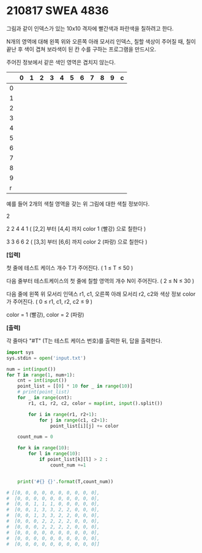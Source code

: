 # 210817 SWEA 4836

그림과 같이 인덱스가 있는 10x10 격자에 빨간색과 파란색을 칠하려고 한다.

N개의 영역에 대해 왼쪽 위와 오른쪽 아래 모서리 인덱스, 칠할 색상이 주어질 때, 칠이 끝난 후 색이 겹쳐 보라색이 된 칸 수를 구하는 프로그램을 만드시오.

주어진 정보에서 같은 색인 영역은 겹치지 않는다.
 

|      | 0    | 1    | 2    | 3    | 4    | 5    | 6    | 7    | 8    | 9    | c    |
| ---- | ---- | ---- | ---- | ---- | ---- | ---- | ---- | ---- | ---- | ---- | ---- |
| 0    |      |      |      |      |      |      |      |      |      |      |      |
| 1    |      |      |      |      |      |      |      |      |      |      |      |
| 2    |      |      |      |      |      |      |      |      |      |      |      |
| 3    |      |      |      |      |      |      |      |      |      |      |      |
| 4    |      |      |      |      |      |      |      |      |      |      |      |
| 5    |      |      |      |      |      |      |      |      |      |      |      |
| 6    |      |      |      |      |      |      |      |      |      |      |      |
| 7    |      |      |      |      |      |      |      |      |      |      |      |
| 8    |      |      |      |      |      |      |      |      |      |      |      |
| 9    |      |      |      |      |      |      |      |      |      |      |      |
| r    |      |      |      |      |      |      |      |      |      |      |      |


예를 들어 2개의 색칠 영역을 갖는 위 그림에 대한 색칠 정보이다.

2

2 2 4 4 1 ( [2,2] 부터 [4,4] 까지 color 1 (빨강) 으로 칠한다 )

3 3 6 6 2 ( [3,3] 부터 [6,6] 까지 color 2 (파랑) 으로 칠한다 )

 

**[입력]**
 

첫 줄에 테스트 케이스 개수 T가 주어진다.  ( 1 ≤ T ≤ 50 )

다음 줄부터 테스트케이스의 첫 줄에 칠할 영역의 개수 N이 주어진다. ( 2 ≤ N ≤ 30 )

다음 줄에 왼쪽 위 모서리 인덱스 r1, c1, 오른쪽 아래 모서리 r2, c2와 색상 정보 color가 주어진다. ( 0 ≤ r1, c1, r2, c2 ≤ 9 )

color = 1 (빨강), color = 2 (파랑)

 

**[출력]**
 

각 줄마다 "#T" (T는 테스트 케이스 번호)를 출력한 뒤, 답을 출력한다.

```PYTHON
import sys
sys.stdin = open('input.txt')

num = int(input())
for T in range(1, num+1):
    cnt = int(input())
    point_list = [[0] * 10 for _ in range(10)]
    # print(point_list)
    for _ in range(cnt):
        r1, c1, r2, c2, color = map(int, input().split())

        for i in range(r1, r2+1):
            for j in range(c1, c2+1):
                point_list[i][j] += color

    count_num = 0

    for k in range(10):
        for l in range(10):
            if point_list[k][l] > 2 :
                count_num +=1


    print('#{} {}'.format(T,count_num))

# [[0, 0, 0, 0, 0, 0, 0, 0, 0, 0],
#  [0, 0, 0, 0, 0, 0, 0, 0, 0, 0],
#  [0, 0, 1, 1, 1, 0, 0, 0, 0, 0],
#  [0, 0, 1, 3, 3, 2, 2, 0, 0, 0],
#  [0, 0, 1, 3, 3, 2, 2, 0, 0, 0],
#  [0, 0, 0, 2, 2, 2, 2, 0, 0, 0],
#  [0, 0, 0, 2, 2, 2, 2, 0, 0, 0],
#  [0, 0, 0, 0, 0, 0, 0, 0, 0, 0],
#  [0, 0, 0, 0, 0, 0, 0, 0, 0, 0],
#  [0, 0, 0, 0, 0, 0, 0, 0, 0, 0]]

```